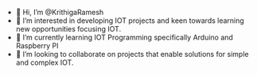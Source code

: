- 👋 Hi, I’m @KrithigaRamesh
- 👀 I’m interested in developing IOT projects and keen towards learning new opportunities focusing IOT.
- 🌱 I’m currently learning IOT Programming specifically Arduino and Raspberry PI
- 💞️ I’m looking to collaborate on projects that enable solutions for simple and complex IOT.
<!---
KrithigaRamesh/KrithigaRamesh is a ✨ special ✨ repository because its `README.md` (this file) appears on your GitHub profile.
You can click the Preview link to take a look at your changes.
--->

